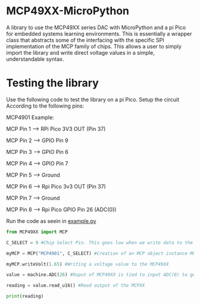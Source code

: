 # MCP49XX-MicroPython
A library to use the MCP49XX series DAC with MicroPython and a pi Pico for embedded systems learning environments. 
This is essentially a wrapper class that abstracts some of the interfacing with the specific SPI implementation of the MCP family of chips.  This allows a user to simply import the library and write direct voltage values in a simple, understandable syntax. 

# Testing the library 
Use the following code to test the library on a pi Pico. Setup the circuit According to the following pins:

MCP4901 Example:

MCP Pin 1 --> RPi Pico 3V3 OUT (Pin 37)

MCP Pin 2 --> GPIO Pin 9

MCP Pin 3 --> GPIO Pin 6

MCP Pin 4 --> GPIO Pin 7

MCP Pin 5 --> Ground

MCP Pin 6 --> Rpi Pico 3v3 OUT (Pin 37)

MCP Pin 7 --> Ground

MCP Pin 8 --> Rpi Pico GPIO Pin 26 (ADC(0))

Run the code as seein in [example.py](.../MCP49XX-MicroPython/example.py)

```python
from MCP49XX import MCP

C_SELECT = 9 #Chip Select Pin. This goes low when we write data to the MCP49XX Bus

myMCP = MCP("MCP4901", C_SELECT) #Creation of an MCP object instance MCP(ChipName, ChipSelectPin)

myMCP.writeVolt(1.65) #Writing a voltage value to the MCP49XX

value = machine.ADC(26) #Ouput of MCP49XX is tied to input ADC(0) to get a test reading

reading = value.read_u16() #Read output of the MCPXX

print(reading)
```
